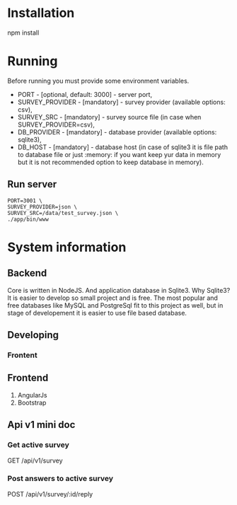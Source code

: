 # Installation

npm install

# Running

Before running you must provide some environment variables.

- PORT - [optional, default: 3000] - server port,
- SURVEY_PROVIDER - [mandatory] - survey provider (available options: csv),
- SURVEY_SRC - [mandatory] - survey source file (in case when SURVEY_PROVIDER=csv),
- DB_PROVIDER - [mandatory] - database provider (available options: sqlite3),
- DB_HOST - [mandatory] - database host (in case of sqlite3 it is file path to database file or just :memory: if you want keep yur data in memory but it is not recommended option to keep database in memory).

## Run server

```
PORT=3001 \
SURVEY_PROVIDER=json \
SURVEY_SRC=/data/test_survey.json \
./app/bin/www
```
# System information

## Backend

Core is written in NodeJS. And application database in Sqlite3.
Why Sqlite3?
It is easier to develop so small project and is free. The most popular and free databases like MySQL and PostgreSql fit to this project as well, but in stage of developement it is easier to use file based database.

## Developing

### Frontent



## Frontend

1. AngularJs
2. Bootstrap

## Api v1 mini doc

### Get active survey
GET /api/v1/survey

### Post answers to active survey
POST /api/v1/survey/:id/reply
